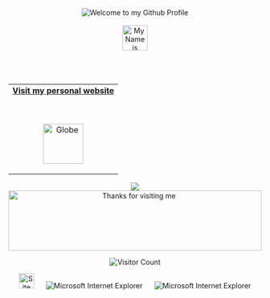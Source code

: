 <!-- "Hero" Header -->
<div align="center">
  <img src="https://github.com/BrunnerLivio/brunnerlivio/blob/master/images/welcome.png?raw=true" style="max-width: 100%;" alt="Welcome to my Github Profile" />
  <br />
  <br />
  <img height="50" alt="My Name is Mirko and I like Node.js" src="https://scontent.fisu2-4.fna.fbcdn.net/v/t39.30808-1/345256913_1756201944795200_3440240224069255194_n.jpg?stp=dst-jpg_s480x480&_nc_cat=107&cb=99be929b-3346023f&ccb=1-7&_nc_sid=2b6aad&_nc_ohc=aTsufK0bUwwAX_Jxi9h&_nc_ht=scontent.fisu2-4.fna&oh=00_AfCMI2IRejb6ctobzpDYefWnoLI7_MHY1A8oJ5ciXCZ97Q&oe=64DC4E7D" />
  <br />
  <br />

</div>

<!-- Social -->
<table width="100%" align="center">
<tr>
<td align="center">
<a href="https://mirkko.dev/">
<strong>Visit my personal website </strong>
<br />
<br />
<br />

<p>

<img alt="Globe" height="80" src="https://media.tenor.com/x6w5niSTPysAAAAd/responsive-website.gif">
</a>
</p>

</td>



<br />
<br />




</td>
</tr>
</table>

<div align="center">
<a href="https://github.com/BrunnerLivio/brunnerlivio/issues/62#issuecomment-new"><img src="images/guestbook.svg"></a> 
</div>




<div align="center">

<img height="120" alt="Thanks for visiting me" width="100%" src="https://raw.githubusercontent.com/BrunnerLivio/brunnerlivio/master/images/marquee.svg" />
<br />

![Visitor Count](https://profile-counter.glitch.me/brunnerlivio/count.svg)


<img src="https://raw.githubusercontent.com/BrunnerLivio/brunnerlivio/master/images/notepad.gif" alt="Site created with Notepad" height="30" />
<!-- "margin-right: whatever;" -->
<span>&nbsp;&nbsp;&nbsp;&nbsp;</span>  
<img src="https://raw.githubusercontent.com/BrunnerLivio/brunnerlivio/master/images/ie_logo.gif" alt="Microsoft Internet Explorer" />
<span>&nbsp;&nbsp;&nbsp;&nbsp;</span>  
<img src="https://raw.githubusercontent.com/BrunnerLivio/brunnerlivio/master/images/noframes.gif" alt="Microsoft Internet Explorer" />

</div>
